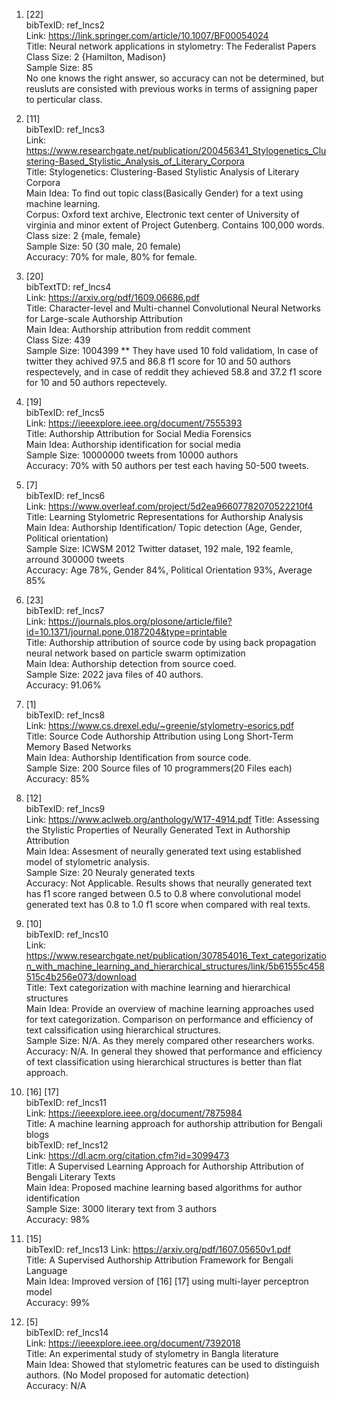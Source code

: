 1. [22] <br>
bibTexID: ref_lncs2 <br> 
Link: https://link.springer.com/article/10.1007/BF00054024 <br>
Title: Neural network applications in stylometry: The Federalist Papers <br>
Class Size: 2 {Hamilton, Madison} <br>
Sample Size: 85 <br>
No one knows the right answer, so accuracy can not be determined, but reusluts are consisted with previous works in terms of assigning paper to perticular class. <br>

2. [11] <br>
bibTexID: ref_lncs3 <br>
Link: https://www.researchgate.net/publication/200456341_Stylogenetics_Clustering-Based_Stylistic_Analysis_of_Literary_Corpora <br>
Title: Stylogenetics: Clustering-Based Stylistic Analysis of Literary Corpora <br>
Main Idea: To find out topic class(Basically Gender) for a text using machine learning. <br>
Corpus: Oxford text archive, Electronic text center of University of virginia and minor extent of Project Gutenberg. Contains 100,000 words. <br>
Class size: 2 {male, female} <br>
Sample Size: 50 (30 male, 20 female) <br>
Accuracy: 70% for male, 80% for female. <br>

3. [20] <br>
bibTextTD: ref_lncs4 <br>
Link: https://arxiv.org/pdf/1609.06686.pdf <br>
Title: Character-level and Multi-channel Convolutional Neural Networks for Large-scale Authorship Attribution <br>
Main Idea: Authorship attribution from reddit comment <br> 
Class Size: 439 <br>
Sample Size: 1004399 ** They have used 10 fold validatiom, In case of twitter they achived 97.5 and 86.8 f1 score for 10 and 50 authors respectevely, and in case of reddit they achieved 58.8 and 37.2 f1 score for 10 and 50 authors repectevely. <br>

4. [19] <br>
bibTexID: ref_lncs5 <br>
Link: https://ieeexplore.ieee.org/document/7555393 <br>
Title: Authorship Attribution for Social Media Forensics <br>
Main Idea: Authorship identification for social media <br>
Sample Size: 10000000 tweets from 10000 authors <br>
Accuracy: 70% with 50 authors per test each having 50-500 tweets. <br>

5. [7] <br>
bibTexID: ref_lncs6 <br>
Link: https://www.overleaf.com/project/5d2ea96607782070522210f4  <br>
Title: Learning Stylometric Representations for Authorship Analysis  <br>
Main Idea: Authorship Identification/ Topic detection (Age, Gender, Political orientation)  <br>
Sample Size: ICWSM 2012 Twitter dataset, 192 male, 192 feamle, arround 300000 tweets  <br>
Accuracy: Age 78%, Gender 84%, Political Orientation 93%, Average 85%  <br>

6. [23] <br>
bibTexID: ref_lncs7 <br>
Link: https://journals.plos.org/plosone/article/file?id=10.1371/journal.pone.0187204&type=printable <br>
Title: Authorship attribution of source code by using back propagation neural network based on particle swarm optimization <br>
Main Idea: Authorship detection from source coed. <br>
Sample Size: 2022 java files of 40 authors. <br>
Accuracy: 91.06% <br>

7. [1] <br>
bibTexID: ref_lncs8 <br>
Link: https://www.cs.drexel.edu/~greenie/stylometry-esorics.pdf <br>
Title: Source Code Authorship Attribution using Long Short-Term Memory Based Networks <br>
Main Idea: Authorship Identification from source code. <br>
Sample Size: 200 Source files of 10 programmers(20 Files each) <br>
Accuracy: 85% <br>

8. [12] <br>
bibTexID: ref_lncs9 <br>
Link: https://www.aclweb.org/anthology/W17-4914.pdf
Title: Assessing the Stylistic Properties of Neurally Generated Text in
Authorship Attribution <br>
Main Idea: Assesment of neurally generated text using established model of stylometric analysis. <br>
Sample Size: 20 Neuraly generated texts<br>
Accuracy: Not Applicable. Results shows that neurally generated text has f1 score ranged between 0.5 to 0.8 where convolutional model generated text has 0.8 to 1.0 f1 score when compared with real texts.<br>

9. [10] <br>
bibTexID: ref_lncs10 <br>
Link: https://www.researchgate.net/publication/307854016_Text_categorization_with_machine_learning_and_hierarchical_structures/link/5b61555c458515c4b256e073/download <br>
Title: Text categorization with machine learning and hierarchical structures <br>
Main Idea: Provide an overview of machine learning approaches used for text categorization. Comparison on performance and efficiency of text calssification using hierarchical structures. <br>
Sample Size: N/A. As they merely compared other researchers works. <br>
Accuracy: N/A. In general they showed that performance and efficiency of text classification using hierarchical structures is better than flat approach. <br>

10. [16] [17] <br>
bibTexID: ref_lncs11 <br>
Link: https://ieeexplore.ieee.org/document/7875984 <br>
Title: A machine learning approach for authorship attribution for Bengali blogs <br>
bibTexID: ref_lncs12 <br>
Link: https://dl.acm.org/citation.cfm?id=3099473 <br>
Title: A Supervised Learning Approach for Authorship Attribution of Bengali Literary Texts <br>
Main Idea: Proposed machine learning based algorithms for author identification <br>
Sample Size: 3000 literary text from 3 authors <br>
Accuracy: 98% <br>

11. [15] <br>
bibTexID: ref_lncs13
Link: https://arxiv.org/pdf/1607.05650v1.pdf <br>
Title: A Supervised Authorship Attribution Framework for Bengali Language <br>
Main Idea: Improved version of [16] [17] using multi-layer perceptron model <br>
Accuracy: 99% <br>

12. [5] <br>
bibTexID: ref_lncs14 <br>
Link: https://ieeexplore.ieee.org/document/7392018 <br> 
Title: An experimental study of stylometry in Bangla literature <br>
Main Idea: Showed that stylometric features can be used to distinguish authors. (No Model proposed for automatic detection) <br>
Accuracy: N/A <br>












